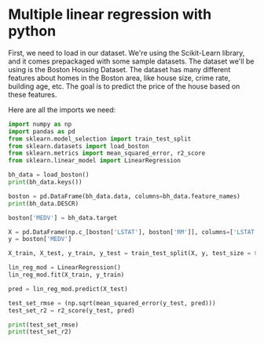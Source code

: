 # Multiple linear regression with python

First, we need to load in our dataset. We're using the Scikit-Learn library, and it comes prepackaged with some sample datasets. The dataset we'll be using is the Boston Housing Dataset. The dataset has many different features about homes in the Boston area, like house size, crime rate, building age, etc. The goal is to predict the price of the house based on these features.

Here are all the imports we need:

```python
import numpy as np
import pandas as pd
from sklearn.model_selection import train_test_split
from sklearn.datasets import load_boston
from sklearn.metrics import mean_squared_error, r2_score
from sklearn.linear_model import LinearRegression

bh_data = load_boston()
print(bh_data.keys())

boston = pd.DataFrame(bh_data.data, columns=bh_data.feature_names)
print(bh_data.DESCR)

boston['MEDV'] = bh_data.target

X = pd.DataFrame(np.c_[boston['LSTAT'], boston['RM']], columns=['LSTAT','RM'])
y = boston['MEDV']

X_train, X_test, y_train, y_test = train_test_split(X, y, test_size = 0.2, random_state=9)

lin_reg_mod = LinearRegression()
lin_reg_mod.fit(X_train, y_train)

pred = lin_reg_mod.predict(X_test)

test_set_rmse = (np.sqrt(mean_squared_error(y_test, pred)))
test_set_r2 = r2_score(y_test, pred)

print(test_set_rmse)
print(test_set_r2)
```

